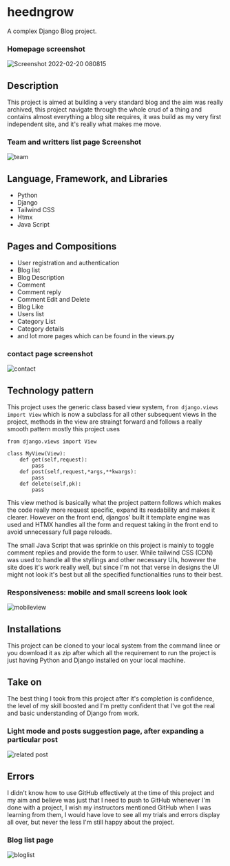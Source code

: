 # heedngrow
A complex Django Blog project.

### Homepage screenshot
![Screenshot 2022-02-20 080815](https://user-images.githubusercontent.com/68183305/154832688-411c69fb-15bd-47fe-b14e-60305336da59.png)

## Description
This project is aimed at building a very standard blog and the aim was really archived, this project navigate through the whole crud of a thing and contains almost everything a blog site requires, it was build as my very first independent site, and it's really what makes me move.

### Team and writters list page Screenshot
![team](https://user-images.githubusercontent.com/68183305/154832701-028a4afc-c52f-4995-b227-450f7c469f5c.png)

## Language, Framework, and Libraries

- Python
- Django
- Tailwind CSS
- Htmx
- Java Script

## Pages and Compositions

- User registration and authentication
- Blog list
- Blog Description
- Comment
- Comment reply
- Comment Edit and Delete
- Blog Like
- Users list
- Category List
- Category details
- and lot more pages which can be found in the views.py

### contact page screenshot
![contact](https://user-images.githubusercontent.com/68183305/154832728-18889122-3709-4114-a1cc-47b17df95190.png)

## Technology pattern

This project uses the generic class based view system, `from django.views import View` which is now a subclass for all other subsequent views in the project, methods in the view are straingt forward and follows a really smooth pattern mostly this project uses 
```
from django.views import View

class MyView(View):
    def get(self,request):
        pass
    def post(self,request,*args,**kwargs):
        pass
    def delete(self,pk):
        pass
```
This view method is basically what the project pattern follows which makes the code really more request specific, expand its readability and makes it clearer.
However on the front end, djangos' built it template engine was used and HTMX handles all the form and request taking in the front end to avoid unnecessary full page reloads.

The small Java Script that was sprinkle on this project is mainly to toggle comment replies and provide the form to user.
While tailwind CSS (CDN) was used to handle all the styllings and other necessary UIs, however the site does it's work really well, but since I'm not that verse in designs the UI might not look it's best but all the specified functionalities runs to their best.


### Responsiveness: mobile and small screens look look
![mobileview](https://user-images.githubusercontent.com/68183305/154832767-ab7896e1-9f44-4034-a613-5ade4e1423a1.png)


## Installations

This project can be cloned to your local system from the command linee or you download it as zip after which all the requirement to run the project is just having Python and Django installed on your local machine.

## Take on

The best thing I took from this project after it's completion is confidence, the level of my skill boosted and I'm pretty confident that I've got the real and basic understanding of Django from work.

### Light mode and posts suggestion page, after expanding a particular post
![related post](https://user-images.githubusercontent.com/68183305/154832873-b4903794-b156-4abc-8122-99d237edd7ed.png)

## Errors
I didn't know how to use GitHub effectively at the time of this project and my aim and believe was just that I need to push to GitHub whenever I'm done with a project, I wish my instructors mentioned GitHub when I was learning from them, I would have love to see all my trials and errors display all over, but never the less I'm still happy about the project.

### Blog list page 
![bloglist](https://user-images.githubusercontent.com/68183305/154832882-96a1704d-8e05-4fbb-a3bb-31f44eb5aced.png)

